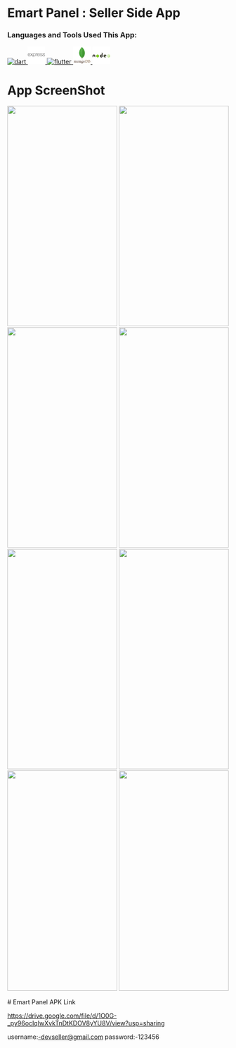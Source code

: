 # Emart Panel : Seller Side App
<p align="left">
</p>

<h3 align="left">Languages and Tools Used This App:</h3>
<p align="left"> <a href="https://dart.dev" target="_blank" rel="noreferrer"> <img src="https://www.vectorlogo.zone/logos/dartlang/dartlang-icon.svg" alt="dart" width="40" height="40"/> </a> <a href="https://expressjs.com" target="_blank" rel="noreferrer"> <img src="https://raw.githubusercontent.com/devicons/devicon/master/icons/express/express-original-wordmark.svg" alt="express" width="40" height="40"/> </a> <a href="https://flutter.dev" target="_blank" rel="noreferrer"> <img src="https://www.vectorlogo.zone/logos/flutterio/flutterio-icon.svg" alt="flutter" width="40" height="40"/> </a> <a href="https://www.mongodb.com/" target="_blank" rel="noreferrer"> <img src="https://raw.githubusercontent.com/devicons/devicon/master/icons/mongodb/mongodb-original-wordmark.svg" alt="mongodb" width="40" height="40"/> </a> <a href="https://nodejs.org" target="_blank" rel="noreferrer"> <img src="https://raw.githubusercontent.com/devicons/devicon/master/icons/nodejs/nodejs-original-wordmark.svg" alt="nodejs" width="40" height="40"/> </a> </p>

# App ScreenShot
 <p float="left">
  <img src="https://github.com/RDdev04/foodish/assets/76545854/2e224b45-3418-47ab-a49f-875853a338a8" width="250" height="500" />
  <img src="https://github.com/RDdev04/foodish/assets/76545854/e7a835aa-0464-4994-bf2a-6e6a8823abd9" width="250" height="500" /> 
  <img src="https://github.com/RDdev04/foodish/assets/76545854/aa0ed2df-c3c6-48e7-837d-5a9a8ed64914" width="250" height="500" />
  <img src="https://github.com/RDdev04/foodish/assets/76545854/c3e02e82-be02-4ec3-b180-d0422b0e3550" width="250" height="500" />
  <img src="https://github.com/RDdev04/foodish/assets/76545854/99c1c122-df8f-4f65-acf3-e3e8cc044af0" width="250" height="500" />
  <img src="https://github.com/RDdev04/foodish/assets/76545854/29d89b8a-6e1a-4fa1-ad11-b51a51a32009" width="250" height="500" />
  <img src="https://github.com/RDdev04/foodish/assets/76545854/13d75107-e214-45a3-9bb3-fb080b28c4ff" width="250" height="500" />
  <img src="https://github.com/RDdev04/foodish/assets/76545854/268a81c3-e30d-4c8e-ad14-120a79119a76" width="250" height="500" />
  </p>
# Emart Panel APK Link

https://drive.google.com/file/d/1O0G-_py96ocIqIwXvkTnDtKDOV8yYU8V/view?usp=sharing

username:-devseller@gmail.com password:-123456
